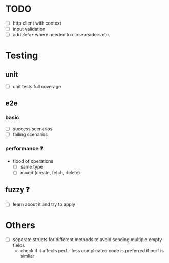 # TODO
- [ ] http client with context
- [ ] input validation
- [ ] add `defer` where needed to close readers etc.
# Testing
## unit
- [ ] unit tests full coverage
## e2e
### basic
- [ ] success scenarios
- [ ] failing scenarios
### performance ❓
- flood of operations
  - [ ] same type
  - [ ] mixed (create, fetch, delete)
## fuzzy ❓
- [ ] learn about it and try to apply

# Others
- [ ] separate structs for different methods to avoid sending multiple empty fields
  - check if it affects perf - less complicated code is preferred if perf is simliar